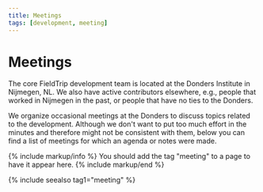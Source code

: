 ```yaml
---
title: Meetings
tags: [development, meeting]
---
```


# Meetings

The core FieldTrip development team is located at the Donders Institute in Nijmegen, NL. We also have active contributors elsewhere, e.g., people that worked in Nijmegen in the past, or people that have no ties to the Donders.

We organize occasional meetings at the Donders to discuss topics related to the development. Although we don't want to put too much effort in the minutes and therefore might not be consistent with them, below you can find a list of meetings for which an agenda or notes were made.

{% include markup/info %}
You should add the tag "meeting" to a page to have it appear here.
{% include markup/end %}

{% include seealso tag1="meeting" %}
